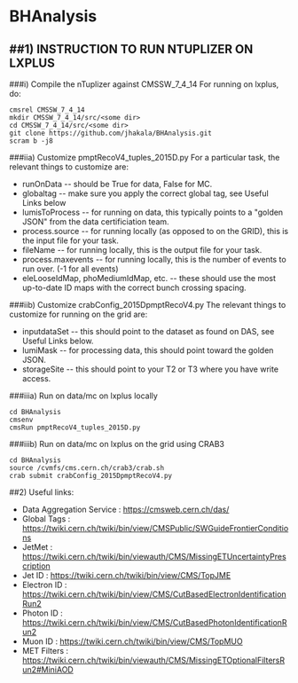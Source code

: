 # BHAnalysis
##1) INSTRUCTION TO RUN NTUPLIZER ON LXPLUS
-------------------------------------------
###i) Compile the nTuplizer against CMSSW_7_4_14
For running on lxplus, do:
```
cmsrel CMSSW_7_4_14
mkdir CMSSW_7_4_14/src/<some dir>
cd CMSSW_7_4_14/src/<some dir>
git clone https://github.com/jhakala/BHAnalysis.git
scram b -j8
```
###iia) Customize pmptRecoV4_tuples_2015D.py
For a particular task, the relevant things to customize are:
- runOnData -- should be True for data, False for MC.
- globaltag -- make sure you apply the correct global tag, see Useful Links below
- lumisToProcess -- for running on data, this typically points to a "golden JSON" from the data certificiation team.
- process.source -- for running locally (as opposed to on the GRID), this is the input file for your task.
- fileName -- for running locally, this is the output file for your task.
- process.maxevents -- for running locally, this is the number of events to run over. (-1 for all events)
- eleLooseIdMap, phoMediumIdMap, etc. -- these should use the most up-to-date ID maps with the correct bunch crossing spacing.

###iib) Customize crabConfig_2015DpmptRecoV4.py
The relevant things to customize for running on the grid are:
- inputdataSet -- this should point to the dataset as found on DAS, see Useful Links below.
- lumiMask -- for processing data, this should point toward the golden JSON.
- storageSite -- this should point to your T2 or T3 where you have write access.

###iiia) Run on data/mc on lxplus locally
```
cd BHAnalysis
cmsenv
cmsRun pmptRecoV4_tuples_2015D.py
```

###iiib) Run on data/mc on lxplus on the grid using CRAB3

```
cd BHAnalysis
source /cvmfs/cms.cern.ch/crab3/crab.sh
crab submit crabConfig_2015DpmptRecoV4.py
```
##2) Useful links:
* Data Aggregation Service : https://cmsweb.cern.ch/das/
* Global Tags              : https://twiki.cern.ch/twiki/bin/view/CMSPublic/SWGuideFrontierConditions
* JetMet                   : https://twiki.cern.ch/twiki/bin/viewauth/CMS/MissingETUncertaintyPrescription  
* Jet ID                   : https://twiki.cern.ch/twiki/bin/view/CMS/TopJME  
* Electron ID              : https://twiki.cern.ch/twiki/bin/view/CMS/CutBasedElectronIdentificationRun2  
* Photon ID                : https://twiki.cern.ch/twiki/bin/view/CMS/CutBasedPhotonIdentificationRun2  
* Muon ID                  : https://twiki.cern.ch/twiki/bin/view/CMS/TopMUO  
* MET Filters              : https://twiki.cern.ch/twiki/bin/viewauth/CMS/MissingETOptionalFiltersRun2#MiniAOD
